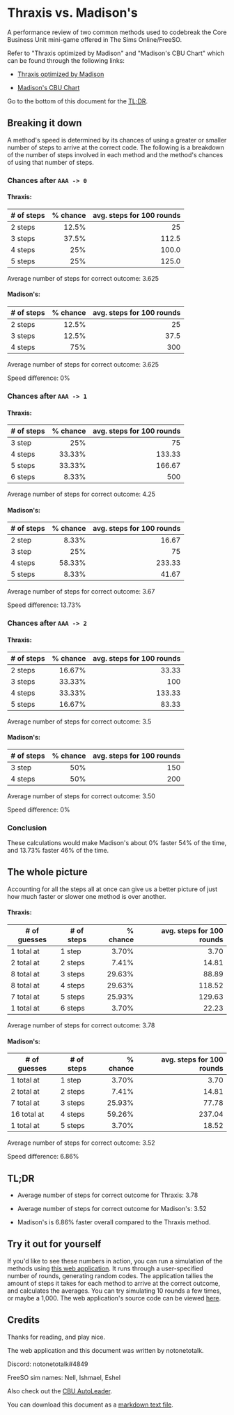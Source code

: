 # Thraxis vs. Madison's

A performance review of two common methods used to codebreak the Core Business Unit mini-game offered in The Sims Online/FreeSO.

Refer to "Thraxis optimized by Madison" and "Madison's CBU Chart" which can be found through the following links:

- [Thraxis optimized by Madison](https://www.dropbox.com/s/afk24ze29wdfolv/cbuthraxisopt.gif?dl=0)

- [Madison's CBU Chart](https://www.dropbox.com/s/ds29xb1r7n9piyy/cbuchart.gif?dl=0)

Go to the bottom of this document for the [TL;DR](#tldr).

## Breaking it down

A method's speed is determined by its chances of using a greater or smaller number of steps to arrive at the correct code. The following is a breakdown of the number of steps involved in each method and the method's chances of using that number of steps.

### Chances after `AAA -> 0`

#### Thraxis:

| # of steps | % chance | avg. steps for 100 rounds |
|------------|---------:|--------------------------:|
| 2 steps    |    12.5% |                        25 |
| 3 steps    |    37.5% |                     112.5 |
| 4 steps    |      25% |                     100.0 |
| 5 steps    |      25% |                     125.0 |

Average number of steps for correct outcome: 3.625

#### Madison's:

| # of steps | % chance | avg. steps for 100 rounds |
|------------|---------:|--------------------------:|
| 2 steps    |    12.5% |                        25 |
| 3 steps    |    12.5% |                      37.5 |
| 4 steps    |      75% |                       300 |

Average number of steps for correct outcome: 3.625

Speed difference: 0%

### Chances after `AAA -> 1`

#### Thraxis:

| # of steps | % chance | avg. steps for 100 rounds |
|------------|---------:|--------------------------:|
| 3 step     |      25% |                        75 |
| 4 steps    |   33.33% |                    133.33 |
| 5 steps    |   33.33% |                    166.67 |
| 6 steps    |    8.33% |                       500 |

Average number of steps for correct outcome: 4.25

#### Madison's:

| # of steps | % chance | avg. steps for 100 rounds |
|------------|---------:|--------------------------:|
| 2 step     |    8.33% |                     16.67 |
| 3 step     |      25% |                        75 |
| 4 steps    |   58.33% |                    233.33 |
| 5 steps    |    8.33% |                     41.67 |

Average number of steps for correct outcome: 3.67

Speed difference: 13.73%

### Chances after `AAA -> 2`

#### Thraxis:

| # of steps | % chance | avg. steps for 100 rounds |
|------------|---------:|--------------------------:|
| 2 steps    |   16.67% |                     33.33 |
| 3 steps    |   33.33% |                       100 |
| 4 steps    |   33.33% |                    133.33 |
| 5 steps    |   16.67% |                     83.33 |

Average number of steps for correct outcome: 3.5

#### Madison's:

| # of steps | % chance | avg. steps for 100 rounds |
|------------|---------:|--------------------------:|
| 3 step     |      50% |                       150 |
| 4 steps    |      50% |                       200 |

Average number of steps for correct outcome: 3.50

Speed difference: 0%

### Conclusion

These calculations would make Madison's about 0% faster 54% of the time, and 13.73% faster 46% of the time.

## The whole picture

Accounting for all the steps all at once can give us a better picture of just how much faster or slower one method is over another.

#### Thraxis:

| # of guesses | # of steps | % chance | avg. steps for 100 rounds |
|--------------|------------|---------:|--------------------------:|
| 1 total at   | 1 step     |    3.70% |                      3.70 |
| 2 total at   | 2 steps    |    7.41% |                     14.81 |
| 8 total at   | 3 steps    |   29.63% |                     88.89 |
| 8 total at   | 4 steps    |   29.63% |                    118.52 |
| 7 total at   | 5 steps    |   25.93% |                    129.63 |
| 1 total at   | 6 steps    |    3.70% |                     22.23 |

Average number of steps for correct outcome: 3.78

#### Madison's:

| # of guesses | # of steps | % chance | avg. steps for 100 rounds |
|--------------|------------|---------:|--------------------------:|
| 1 total at   | 1 step     |    3.70% |                      3.70 |
| 2 total at   | 2 steps    |    7.41% |                     14.81 |
| 7 total at   | 3 steps    |   25.93% |                     77.78 |
| 16 total at  | 4 steps    |   59.26% |                    237.04 |
| 1 total at   | 5 steps    |    3.70% |                     18.52 |

Average number of steps for correct outcome: 3.52

Speed difference: 6.86%

## TL;DR

- Average number of steps for correct outcome for Thraxis: 3.78

- Average number of steps for correct outcome for Madison's: 3.52

- Madison's is 6.86% faster overall compared to the Thraxis method.

## Try it out for yourself

If you'd like to see these numbers in action, you can run a simulation of the methods using [this web application](https://notonetotalk.github.io/thraxisvsmadisons/tvmsim). It runs through a user-specified number of rounds, generating random codes. The application tallies the amount of steps it takes for each method to arrive at the correct outcome, and calculates the averages. You can try simulating 10 rounds a few times, or maybe a 1,000. The web application's source code can be viewed [here](https://github.com/notonetotalk/thraxisvsmadisons/blob/master/tvmsim.dart).

## Credits

Thanks for reading, and play nice.

The web application and this document was written by notonetotalk.

Discord: notonetotalk#4849

FreeSO sim names: Nell, Ishmael, Eshel

Also check out the [CBU AutoLeader](https://git.io/CBUAL).

You can download this document as a [markdown text file](https://raw.githubusercontent.com/notonetotalk/thraxisvsmadisons/master/thraxisvsmadisons.md).
